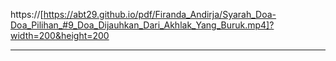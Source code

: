 
 https://[https://abt29.github.io/pdf/Firanda_Andirja/Syarah_Doa-Doa_Pilihan_#9_Doa_Dijauhkan_Dari_Akhlak_Yang_Buruk.mp4]?width=200&height=200
<!-- <p align="center">
  <a href="[https://youtube.com/playlist?list=PLXHX25swM0h8QEbNIFuH-r3hGG43pF8kK&si=Kc1zsyumvHi-qw0m]" target="_blank"><img src="internals/img/subtitler-intro-imgur.gif"></a>
</p> -->

<hr />
<br />

